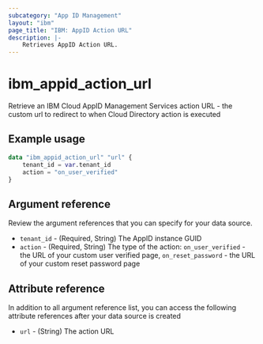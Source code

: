 ```yaml
---
subcategory: "App ID Management"
layout: "ibm"
page_title: "IBM: AppID Action URL"
description: |-
    Retrieves AppID Action URL.
---
```


# ibm_appid_action_url
Retrieve an IBM Cloud AppID Management Services action URL - the custom url to redirect to when Cloud Directory action is executed

## Example usage

```terraform
data "ibm_appid_action_url" "url" {
    tenant_id = var.tenant_id
    action = "on_user_verified" 
}
```

## Argument reference
Review the argument references that you can specify for your data source.

- `tenant_id` - (Required, String) The AppID instance GUID
- `action` - (Required, String) The type of the action: `on_user_verified` - the URL of your custom user verified page, `on_reset_password` - the URL of your custom reset password page

## Attribute reference
In addition to all argument reference list, you can access the following attribute references after your data source is created

- `url` - (String) The action URL
